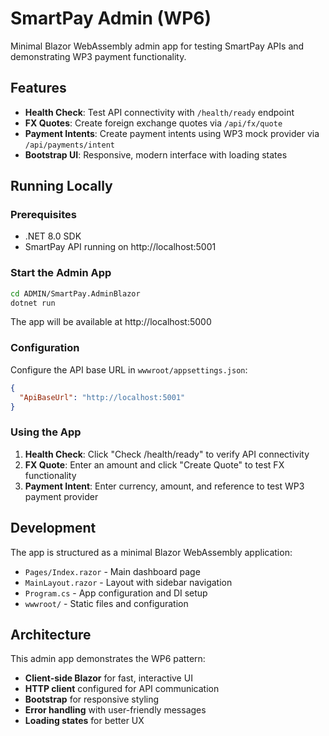 # SmartPay Admin (WP6)

Minimal Blazor WebAssembly admin app for testing SmartPay APIs and demonstrating WP3 payment functionality.

## Features

- **Health Check**: Test API connectivity with `/health/ready` endpoint
- **FX Quotes**: Create foreign exchange quotes via `/api/fx/quote`
- **Payment Intents**: Create payment intents using WP3 mock provider via `/api/payments/intent`
- **Bootstrap UI**: Responsive, modern interface with loading states

## Running Locally

### Prerequisites
- .NET 8.0 SDK
- SmartPay API running on http://localhost:5001

### Start the Admin App

```bash
cd ADMIN/SmartPay.AdminBlazor
dotnet run
```

The app will be available at http://localhost:5000

### Configuration

Configure the API base URL in `wwwroot/appsettings.json`:

```json
{
  "ApiBaseUrl": "http://localhost:5001"
}
```

### Using the App

1. **Health Check**: Click "Check /health/ready" to verify API connectivity
2. **FX Quote**: Enter an amount and click "Create Quote" to test FX functionality
3. **Payment Intent**: Enter currency, amount, and reference to test WP3 payment provider

## Development

The app is structured as a minimal Blazor WebAssembly application:

- `Pages/Index.razor` - Main dashboard page
- `MainLayout.razor` - Layout with sidebar navigation
- `Program.cs` - App configuration and DI setup
- `wwwroot/` - Static files and configuration

## Architecture

This admin app demonstrates the WP6 pattern:
- **Client-side Blazor** for fast, interactive UI
- **HTTP client** configured for API communication
- **Bootstrap** for responsive styling
- **Error handling** with user-friendly messages
- **Loading states** for better UX
